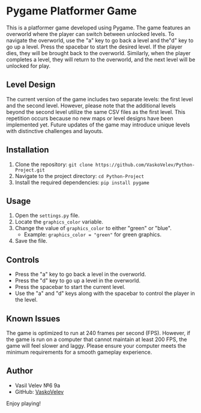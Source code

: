 # Pygame Platformer Game

This is a platformer game developed using Pygame. The game features an overworld where the player can
switch between unlocked levels. To navigate the overworld, use the "a" key to go back a level and the"d"
key to go up a level. Press the spacebar to start the desired level. If the player dies, they will be brought
back to the overworld. Similarly, when the player completes a level, they will return to the overworld,
and the next level will be unlocked for play.

## Level Design

The current version of the game includes two separate levels: the first level and the second level. However,
please note that the additional levels beyond the second level utilize the same CSV files as the first level.
This repetition occurs because no new maps or level designs have been implemented yet. Future updates of the
game may introduce unique levels with distinctive challenges and layouts.

## Installation

1. Clone the repository: `git clone https://github.com/VaskoVelev/Python-Project.git`
2. Navigate to the project directory: `cd Python-Project`
3. Install the required dependencies: `pip install pygame`

## Usage

1. Open the `settings.py` file.
2. Locate the `graphics_color` variable.
3. Change the value of `graphics_color` to either "green" or "blue".
   - Example: `graphics_color = "green"` for green graphics.
4. Save the file.

## Controls

- Press the "a" key to go back a level in the overworld.
- Press the "d" key to go up a level in the overworld.
- Press the spacebar to start the current level.
- Use the "a" and "d" keys along with the spacebar to control the player in the level.

## Known Issues

The game is optimized to run at 240 frames per second (FPS). However, if the game is run
on a computer that cannot maintain at least 200 FPS, the game will feel slower and laggy.
Please ensure your computer meets the minimum requirements for a smooth gameplay experience.

## Author

- Vasil Velev №6 9a
- GitHub: [VaskoVelev](https://github.com/VaskoVelev)

Enjoy playing!